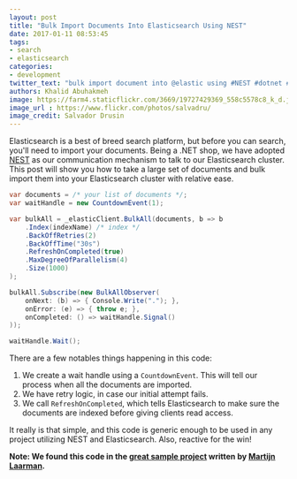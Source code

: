 ```yaml
---
layout: post
title: "Bulk Import Documents Into Elasticsearch Using NEST"
date: 2017-01-11 08:53:45
tags: 
- search
- elasticsearch
categories: 
- development
twitter_text: "bulk import document into @elastic using #NEST #dotnet #search"
authors: Khalid Abuhakmeh
image: https://farm4.staticflickr.com/3669/19727429369_558c5578c8_k_d.jpg
image_url : https://www.flickr.com/photos/salvadru/
image_credit: Salvador Drusin
---
```


Elasticsearch is a best of breed search platform, but before you can search, you'll need to import your documents. Being a .NET shop, we have adopted [NEST][nest] as our communication mechanism to talk to our Elasticsearch cluster. This post will show you how to take a large set of documents and bulk import them into your Elasticsearch cluster with relative ease.

```csharp
var documents = /* your list of documents */;
var waitHandle = new CountdownEvent(1);

var bulkAll = _elasticClient.BulkAll(documents, b => b
    .Index(indexName) /* index */
    .BackOffRetries(2)
    .BackOffTime("30s")
    .RefreshOnCompleted(true)
    .MaxDegreeOfParallelism(4)
    .Size(1000)
);

bulkAll.Subscribe(new BulkAllObserver(
    onNext: (b) => { Console.Write("."); },
    onError: (e) => { throw e; },
    onCompleted: () => waitHandle.Signal()
));

waitHandle.Wait();
```

There are a few notables things happening in this code:

1. We create a wait handle using a `CountdownEvent`. This will tell our process when all the documents are imported.
2. We have retry logic, in case our initial attempt fails.
3. We call `RefreshOnCompleted`, which tells Elasticsearch to make sure the documents are indexed before giving clients read access.

It really is that simple, and this code is generic enough to be used in any project utilizing NEST and Elasticsearch. Also, reactive for the win!

**Note: We found this code in the [great sample project][sample] written by [Martijn Laarman][mpdreamz].**

[nest]: https://github.com/elastic/elasticsearch-net
[sample]: https://github.com/elastic/elasticsearch-net-example/tree/5.x-codecomplete
[mpdreamz]: https://t.co/hVwjKdHFjC